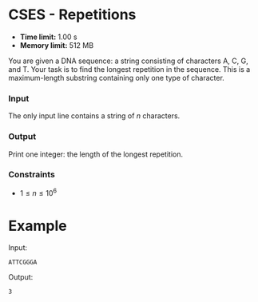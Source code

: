# CSES \- Repetitions

* **Time limit:** 1\.00 s
* **Memory limit:** 512 MB

You are given a DNA sequence: a string consisting of characters A, C, G, and T. Your task is to find the longest repetition in the sequence. This is a maximum\-length substring containing only one type of character.

### Input

The only input line contains a string of $n$ characters.

### Output

Print one integer: the length of the longest repetition.

### Constraints

* $1 \le n \le 10^6$

Example
=======

Input:

```
ATTCGGGA

```

Output:

```
3

```
